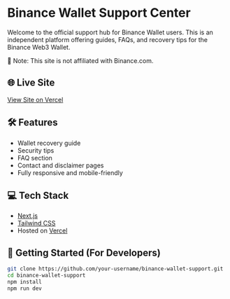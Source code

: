 # Binance Wallet Support Center

Welcome to the official support hub for Binance Wallet users. This is an independent platform offering guides, FAQs, and recovery tips for the Binance Web3 Wallet.

🚨 Note: This site is not affiliated with Binance.com.

## 🌐 Live Site

[View Site on Vercel](https://your-deployment-url.vercel.app)

## 🛠️ Features

- Wallet recovery guide
- Security tips
- FAQ section
- Contact and disclaimer pages
- Fully responsive and mobile-friendly

## 💻 Tech Stack

- [Next.js](https://nextjs.org)
- [Tailwind CSS](https://tailwindcss.com)
- Hosted on [Vercel](https://vercel.com)

## 🚀 Getting Started (For Developers)

```bash
git clone https://github.com/your-username/binance-wallet-support.git
cd binance-wallet-support
npm install
npm run dev